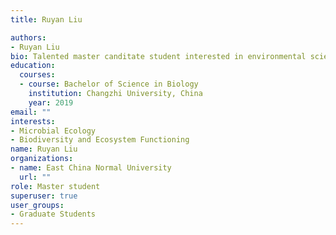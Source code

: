 ```yaml
---
title: Ruyan Liu

authors:
- Ruyan Liu
bio: Talented master canditate student interested in environmental science research projects.
education:
  courses:
  - course: Bachelor of Science in Biology
    institution: Changzhi University, China
    year: 2019
email: ""
interests:
- Microbial Ecology
- Biodiversity and Ecosystem Functioning
name: Ruyan Liu
organizations:
- name: East China Normal University
  url: ""
role: Master student 
superuser: true
user_groups:
- Graduate Students
---
```



